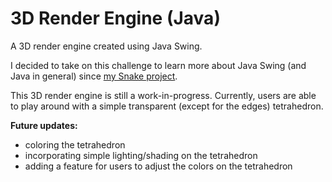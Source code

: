 # 3D Render Engine (Java)
A 3D render engine created using Java Swing.

I decided to take on this challenge to learn more about Java Swing (and Java in general) since <a href="https://github.com/wenxich/snake">my Snake project</a>.

This 3D render engine is still a work-in-progress. Currently, users are able to play around with a simple transparent (except for the edges) tetrahedron.

**Future updates:**
- coloring the tetrahedron
- incorporating simple lighting/shading on the tetrahedron
- adding a feature for users to adjust the colors on the tetrahedron
